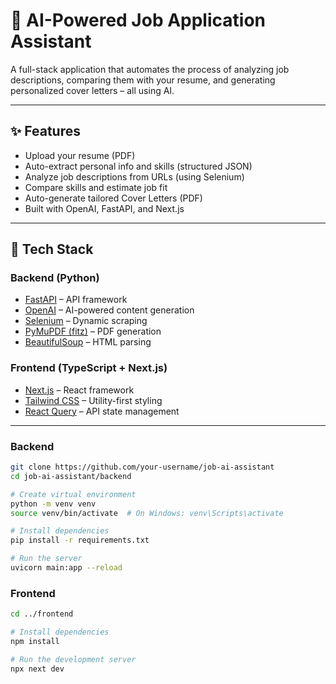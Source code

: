 # 💼 AI-Powered Job Application Assistant

A full-stack application that automates the process of analyzing job descriptions, comparing them with your resume, and generating personalized cover letters – all using AI.

---

## ✨ Features

- Upload your resume (PDF)
- Auto-extract personal info and skills (structured JSON)
- Analyze job descriptions from URLs (using Selenium)
- Compare skills and estimate job fit
- Auto-generate tailored Cover Letters (PDF)
- Built with OpenAI, FastAPI, and Next.js

---

## 🧠 Tech Stack

### Backend (Python)
- [FastAPI](https://fastapi.tiangolo.com/) – API framework
- [OpenAI](https://platform.openai.com/docs/) – AI-powered content generation
- [Selenium](https://www.selenium.dev/) – Dynamic scraping
- [PyMuPDF (fitz)](https://pymupdf.readthedocs.io/) – PDF generation
- [BeautifulSoup](https://www.crummy.com/software/BeautifulSoup/) – HTML parsing

### Frontend (TypeScript + Next.js)
- [Next.js](https://nextjs.org/) – React framework
- [Tailwind CSS](https://tailwindcss.com/) – Utility-first styling
- [React Query](https://tanstack.com/query) – API state management

---


### Backend

```bash
git clone https://github.com/your-username/job-ai-assistant
cd job-ai-assistant/backend

# Create virtual environment
python -m venv venv
source venv/bin/activate  # On Windows: venv\Scripts\activate

# Install dependencies
pip install -r requirements.txt

# Run the server
uvicorn main:app --reload

```
### Frontend

```bash
cd ../frontend

# Install dependencies
npm install

# Run the development server
npx next dev
```

